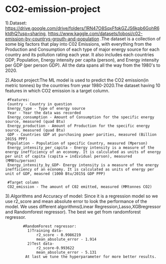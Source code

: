 # CO2-emission-project
1).Dataset: https://drive.google.com/drive/folders/1RN47O8SqxFfqkGZJS6kpb6GohR6ktdhQ?usp=sharing, https://www.kaggle.com/datasets/lobosi/c02-emission-by-countrys-grouth-and-population
.The dataset is a collection of some big factors that play into C02 Emissions, with everything from the Production and Consumption of each type of major energy source for each country and its pollution rating each year. It also includes each countries GDP, Population, Energy intensity per capita (person), and Energy intensity per GDP (per person GDP). All the data spans all the way from the 1980's to 2020.

2).About project:The ML model is used to predict the CO2 emission(in metric tonnes) by the countries from year 1980-2020.The dataset having 10 features in which CO2 emission is a target column.

     #Features:
     Country - Country in question
     Energy_type - Type of energy source
     Year - Year the data was recorded
     Energy_consumption - Amount of Consumption for the specific energy source, measured (quad Btu)
     Energy_production - Amount of Production for the specific energy source, measured (quad Btu)
     GDP - Countries GDP at purchasing power parities, measured (Billion 2015$ PPP)
     Population - Population of specific Country, measured (Mperson)
     Energy_intensity_per_capita - Energy intensity is a measure of the energy inefficiency of an economy. It is calculated as units of energy per unit of capita (capita = individual person), measured (MMBtu/person)
     Energy_intensity_by_GDP- Energy intensity is a measure of the energy inefficiency of an economy. It is calculated as units of energy per unit of GDP, measred (1000 Btu/2015$ GDP PPP)

     #Target column
     CO2_emission - The amount of C02 emitted, measured (MMtonnes CO2)

3).Algorithms and Accuracy of model: Since it is a regression model so we use r2_score and mean absolute error to look the performance of the model. We uses different algorithms(Linear Regression,Lasso,XGBregressor and Randomforest regressor). The best we get from randomforest regressor.

            #RandomForest regressor:
              1)Training data-
                  r2_score - 0.9986219
                  mean_absolute_error - 1.914
              2)Test data-
                  r2_score-0.993622
                  mean_absolute_error - 5.131
             At last we tune the hyperparameter for more better results.     
